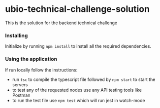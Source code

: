 # ubio-technical-challenge-solution

This is the solution for the backend technical challenge

### Installing 

Initialize by running ```npm install``` to install all the required dependencies.

### Using the application

If run locally follow the instructions: 

* run ```tsc``` to compile the typescript file followed by ```npm start``` to start the servers
* to test any of the requested nodes use any API testing tools like Postman
* to run the test file use ```npm test``` which will run jest in watch-mode
